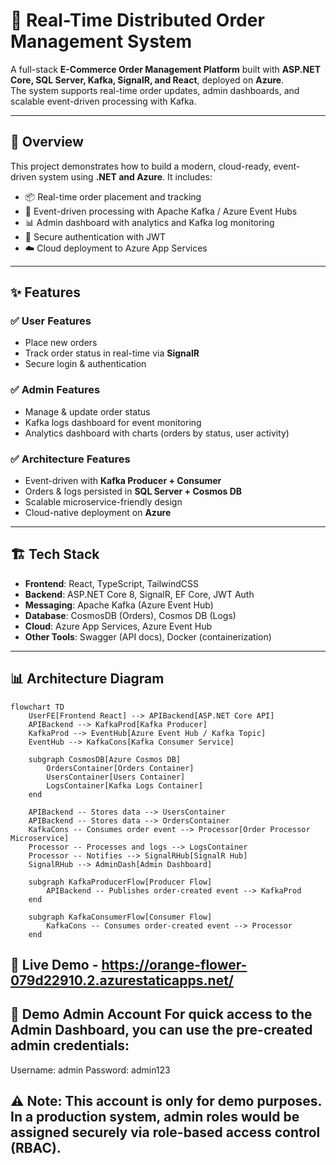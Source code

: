 # 🛒 Real-Time Distributed Order Management System

A full-stack **E-Commerce Order Management Platform** built with **ASP.NET Core, SQL Server, Kafka, SignalR, and React**, deployed on **Azure**.  
The system supports real-time order updates, admin dashboards, and scalable event-driven processing with Kafka.

---

## 🚀 Overview

This project demonstrates how to build a modern, cloud-ready, event-driven system using **.NET and Azure**. It includes:

- 📦 Real-time order placement and tracking  
- 🔄 Event-driven processing with Apache Kafka / Azure Event Hubs  
- 📊 Admin dashboard with analytics and Kafka log monitoring  
- 🔐 Secure authentication with JWT  
- ☁️ Cloud deployment to Azure App Services  

---

## ✨ Features

### ✅ User Features
- Place new orders  
- Track order status in real-time via **SignalR**  
- Secure login & authentication  

### ✅ Admin Features
- Manage & update order status  
- Kafka logs dashboard for event monitoring  
- Analytics dashboard with charts (orders by status, user activity)  

### ✅ Architecture Features
- Event-driven with **Kafka Producer + Consumer**  
- Orders & logs persisted in **SQL Server + Cosmos DB**  
- Scalable microservice-friendly design  
- Cloud-native deployment on **Azure**  

---

## 🏗️ Tech Stack

- **Frontend**: React, TypeScript, TailwindCSS  
- **Backend**: ASP.NET Core 8, SignalR, EF Core, JWT Auth  
- **Messaging**: Apache Kafka (Azure Event Hub)  
- **Database**: CosmosDB (Orders), Cosmos DB (Logs)  
- **Cloud**: Azure App Services, Azure Event Hub  
- **Other Tools**: Swagger (API docs), Docker (containerization)  

---

## 📊 Architecture Diagram

```mermaid
flowchart TD
    UserFE[Frontend React] --> APIBackend[ASP.NET Core API]
    APIBackend --> KafkaProd[Kafka Producer]
    KafkaProd --> EventHub[Azure Event Hub / Kafka Topic]
    EventHub --> KafkaCons[Kafka Consumer Service]

    subgraph CosmosDB[Azure Cosmos DB]
        OrdersContainer[Orders Container]
        UsersContainer[Users Container]
        LogsContainer[Kafka Logs Container]
    end

    APIBackend -- Stores data --> UsersContainer
    APIBackend -- Stores data --> OrdersContainer
    KafkaCons -- Consumes order event --> Processor[Order Processor Microservice]
    Processor -- Processes and logs --> LogsContainer
    Processor -- Notifies --> SignalRHub[SignalR Hub]
    SignalRHub --> AdminDash[Admin Dashboard]

    subgraph KafkaProducerFlow[Producer Flow]
        APIBackend -- Publishes order-created event --> KafkaProd
    end

    subgraph KafkaConsumerFlow[Consumer Flow]
        KafkaCons -- Consumes order-created event --> Processor
    end
```

## 🔗 Live Demo - https://orange-flower-079d22910.2.azurestaticapps.net/

## 🔑 Demo Admin Account For quick access to the Admin Dashboard, you can use the pre-created admin credentials:
Username: admin Password: admin123 

## ⚠️ Note: This account is only for demo purposes. In a production system, admin roles would be assigned securely via role-based access control (RBAC).
